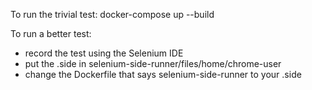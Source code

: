 To run the trivial test:
docker-compose up --build

To run a better test:
 - record the test using the Selenium IDE
 - put the .side in selenium-side-runner/files/home/chrome-user
 - change the Dockerfile that says selenium-side-runner to your .side


